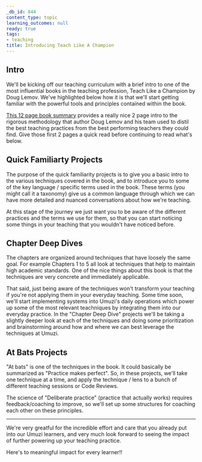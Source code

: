 ```yaml
---
_db_id: 844
content_type: topic
learning_outcomes: null
ready: true
tags:
- teaching
title: Introducing Teach Like A Champion
---
```


## Intro 
We'll be kicking off our teaching curriculum with a brief intro to one of the most influential books in the teaching profession, Teach Like a Champion by Doug Lemov. 
We've highlighted below how it is that we'll start getting familiar with the powerful tools and principles contained within the book. 

[This 12 page book summary](https://www.boyd.k12.ky.us/userfiles/496/Classes/27400/Teach%20Like%20A%20Champion%20-%20The%20Main%20Idea.pdf) provides a really nice 2 page intro to the rigorous methodology that author Doug Lemov and his team used to distil the best teaching practices from the best performing teachers they could find. Give those first 2 pages a quick read before continuing to read what's below.

## Quick Familiarty Projects
The purpose of the quick familiarity projects is to give you a basic intro to the various techniques covered in the book, and to introduce you to some of the key language / specific terms used in the book. These terms (you might call it a taxonomy) give us a common language through which we can have more detailed and nuanced conversations about how we're teaching. 

At this stage of the journey we just want you to be aware of the different practices and the terms we use for them, so that you can start noticing some things in your teaching that you wouldn't have noticed before. 

## Chapter Deep Dives
The chapters are organized around techniques that have loosely the same goal. For example Chapters 1 to 5 all look at techniques that help to maintain high academic standards. 
One of the nice things about this book is that the techniques are very concrete and immediately applicable. 

That said, just being aware of the techniques won't transform your teaching if you're not applying them in your everyday teaching. 
Some time soon, we'll start implementing systems into Umuzi's daily operations which power up some of the most relevant teachniques by integrating them into our everyday practice. 
In the "Chapter Deep Dive" projects we'll be taking a slightly deeper look at each of the techniques and doing some prioritization and brainstorming around how and where we can best leverage the techniques at Umuzi. 

## At Bats Projects
"At bats" is one of the techniques in the book. It could basically be summarized as "Practice makes perfect". 
So, in these projects, we'll take one technique at a time, and apply the technique / lens to a bunch of different teaching sessions or Code Reviews. 

The science of "Deliberate practice" (practice that actually works) requires feedback/coaching to improve, so we'll set up some structures for coaching each other on these principles. 

- - - 

We're very greatful for the incredible effort and care that you already put into our Umuzi learners, and very much look forward to seeing the impact of further powering up your teaching practice. 

Here's to meaningful impact for every learner!!